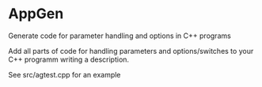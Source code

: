 # AppGen
Generate code for parameter handling and options in C++ programs

Add all parts of code for handling parameters and options/switches to your C++ programm writing a description.

See src/agtest.cpp for an example
